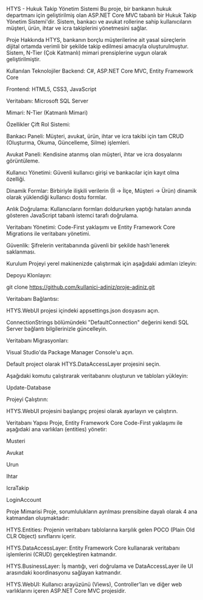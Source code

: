 HTYS - Hukuk Takip Yönetim Sistemi
Bu proje, bir bankanın hukuk departmanı için geliştirilmiş olan ASP.NET Core MVC tabanlı bir Hukuk Takip Yönetim Sistemi'dir. Sistem, bankacı ve avukat rollerine sahip kullanıcıların müşteri, ürün, ihtar ve icra takiplerini yönetmesini sağlar.

Proje Hakkında
HTYS, bankanın borçlu müşterilerine ait yasal süreçlerin dijital ortamda verimli bir şekilde takip edilmesi amacıyla oluşturulmuştur. Sistem, N-Tier (Çok Katmanlı) mimari prensiplerine uygun olarak geliştirilmiştir.

Kullanılan Teknolojiler
Backend: C#, ASP.NET Core MVC, Entity Framework Core

Frontend: HTML5, CSS3, JavaScript

Veritabanı: Microsoft SQL Server

Mimari: N-Tier (Katmanlı Mimari)

Özellikler
Çift Rol Sistemi:

Bankacı Paneli: Müşteri, avukat, ürün, ihtar ve icra takibi için tam CRUD (Oluşturma, Okuma, Güncelleme, Silme) işlemleri.

Avukat Paneli: Kendisine atanmış olan müşteri, ihtar ve icra dosyalarını görüntüleme.

Kullanıcı Yönetimi: Güvenli kullanıcı girişi ve bankacılar için kayıt olma özelliği.

Dinamik Formlar: Birbiriyle ilişkili verilerin (İl -> İlçe, Müşteri -> Ürün) dinamik olarak yüklendiği kullanıcı dostu formlar.

Anlık Doğrulama: Kullanıcıların formları doldururken yaptığı hataları anında gösteren JavaScript tabanlı istemci tarafı doğrulama.

Veritabanı Yönetimi: Code-First yaklaşımı ve Entity Framework Core Migrations ile veritabanı yönetimi.

Güvenlik: Şifrelerin veritabanında güvenli bir şekilde hash'lenerek saklanması.

Kurulum
Projeyi yerel makinenizde çalıştırmak için aşağıdaki adımları izleyin:

Depoyu Klonlayın:

git clone https://github.com/kullanici-adiniz/proje-adiniz.git

Veritabanı Bağlantısı:

HTYS.WebUI projesi içindeki appsettings.json dosyasını açın.

ConnectionStrings bölümündeki "DefaultConnection" değerini kendi SQL Server bağlantı bilgilerinizle güncelleyin.

Veritabanı Migrasyonları:

Visual Studio'da Package Manager Console'u açın.

Default project olarak HTYS.DataAccessLayer projesini seçin.

Aşağıdaki komutu çalıştırarak veritabanını oluşturun ve tabloları yükleyin:

Update-Database

Projeyi Çalıştırın:

HTYS.WebUI projesini başlangıç projesi olarak ayarlayın ve çalıştırın.

Veritabanı Yapısı
Proje, Entity Framework Core Code-First yaklaşımı ile aşağıdaki ana varlıkları (entities) yönetir:

Musteri

Avukat

Urun

Ihtar

IcraTakip

LoginAccount

Proje Mimarisi
Proje, sorumlulukların ayrılması prensibine dayalı olarak 4 ana katmandan oluşmaktadır:

HTYS.Entities: Projenin veritabanı tablolarına karşılık gelen POCO (Plain Old CLR Object) sınıflarını içerir.

HTYS.DataAccessLayer: Entity Framework Core kullanarak veritabanı işlemlerini (CRUD) gerçekleştiren katmandır.

HTYS.BusinessLayer: İş mantığı, veri doğrulama ve DataAccessLayer ile UI arasındaki koordinasyonu sağlayan katmandır.

HTYS.WebUI: Kullanıcı arayüzünü (Views), Controller'ları ve diğer web varlıklarını içeren ASP.NET Core MVC projesidir.
